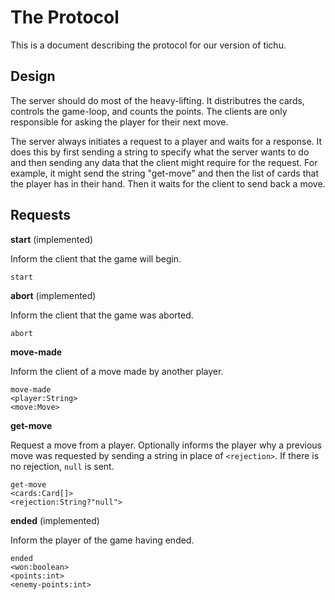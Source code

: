 # The Protocol

This is a document describing the protocol for our version of tichu.

## Design

The server should do most of the heavy-lifting. It distributres the cards,
controls the game-loop, and counts the points. The clients are only
responsible for asking the player for their next move.

The server always initiates a request to a player and waits for a response.
It does this by first sending a string to specify what the server wants to do
and then sending any data that the client might require for the request. For
example, it might send the string "get-move" and then the list of cards that the
player has in their hand. Then it waits for the client to send back a move.

## Requests

**start** (implemented)

Inform the client that the game will begin.

```
start
```

**abort** (implemented)

Inform the client that the game was aborted.

```
abort
```

**move-made**

Inform the client of a move made by another player.

```
move-made
<player:String>
<move:Move>
```

**get-move**

Request a move from a player.
Optionally informs the player why a previous move was requested by sending a string
in place of `<rejection>`. If there is no rejection, `null` is sent.

```
get-move
<cards:Card[]>
<rejection:String?"null">
```

**ended** (implemented)

Inform the player of the game having ended.

```
ended
<won:boolean>
<points:int>
<enemy-points:int>
```

